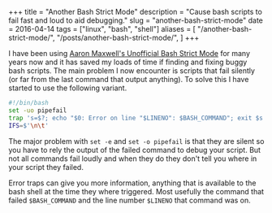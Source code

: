 +++
title = "Another Bash Strict Mode"
description = "Cause bash scripts to fail fast and loud to aid debugging."
slug = "another-bash-strict-mode"
date = 2016-04-14
tags = ["linux", "bash", "shell"]
aliases = [
    "/another-bash-strict-mode/",
    "/posts/another-bash-strict-mode/",
]
+++

I have been using [Aaron Maxwell's Unofficial Bash Strict
Mode](http://redsymbol.net/articles/unofficial-bash-strict-mode/) for many years
now and it has saved my loads of time if finding and fixing buggy bash scripts.
The main problem I now encounter is scripts that fail silently (or far from the
last command that output anything). To solve this I have started to use the
following variant.

```sh
#!/bin/bash
set -uo pipefail
trap 's=$?; echo "$0: Error on line "$LINENO": $BASH_COMMAND"; exit $s' ERR
IFS=$'\n\t'
```

The major problem with `set -e` and `set -o pipefail` is that they are silent so
you have to rely the output of the failed command to debug your script. But not
all commands fail loudly and when they do they don't tell you where in your
script they failed.

Error traps can give you more information, anything that is available to the
bash shell at the time they where triggered. Most usefully the command that
failed `$BASH_COMMAND` and the line number `$LINENO` that command was on.

